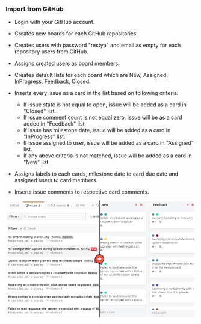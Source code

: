 ### Import from GitHub

- Login with your GitHub account.
- Creates new boards for each GitHub repositories.
- Creates users with password "restya" and email as empty for each repository users from GitHub.
- Assigns created users as board members.
- Creates default lists for each board which are New, Assigned, InProgress, Feedback, Closed.
- Inserts every issue as a card in the list based on following criteria:

  - If issue state is not equal to open, issue will be added as a card in "Closed" list.
  - If issue comment count is not equal zero, issue will be as a card added in "Feedback" list.
  - If issue has milestone date, issue will be added as a card in "InProgress" list.
  - If issue assigned to user, issue will be added as a card in "Assigned" list.
  - If any above criteria is not matched, issue will be added as a card in "New" list.

- Assigns labels to each cards, milestone date to card due date and assigned users to card members.
- Inserts issue comments to respective card comments.

![alt text](img/GitHub-to-Restyaboard.png "Import github to Restyaboar")